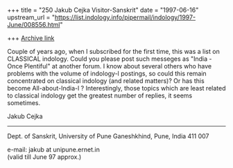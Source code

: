 +++
title = "250 Jakub Cejka Visitor-Sanskrit"
date = "1997-06-16"
upstream_url = "https://list.indology.info/pipermail/indology/1997-June/008556.html"

+++
[Archive link](https://list.indology.info/pipermail/indology/1997-June/008556.html)

Couple of years ago, when I subscribed for the first time, this was a list
on CLASSICAL indology.  Could you please post such messeges as "India -
Once Plentiful" at another forum. I know about several others who have
problems with the volume of indology-l postings, so could this remain
concentrated on classical indology (and related matters)?  Or has this
become All-about-India-l  ?   Interestingly, those topics which are least
related to classical indology get the greatest number of replies, it seems
sometimes.


Jakub Cejka
______________________________________________________________________________
Dept. of Sanskrit, University of Pune
Ganeshkhind, Pune, India  411 007

e-mail:  jakub at unipune.ernet.in  
(valid till June 97 approx.) 





